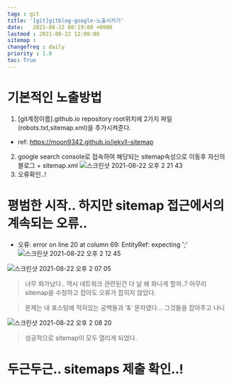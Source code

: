 ```yaml
---
tags : git
title: '[git]gitblog-google-노출시키기'
date:   2021-08-22 00:19:00 +0900
lastmod : 2021-08-22 12:00:00
sitemap :
changefreq : daily
priority : 1.0
toc: True
---
```

# 기본적인 노출방법
1. [git계정이름].github.io repository root위치에 2가지 파일(robots.txt,sitemap.xml)을 추가시켜준다.
  * ref: <https://moon9342.github.io/jekyll-sitemap>
2. google search console로 접속하여 해당되는 sitemap속성으로 이동후 자신의 블로그 + sitemap.xml 
![스크린샷 2021-08-22 오후 2 21 43](https://user-images.githubusercontent.com/67637935/130343414-d89f1b46-6efe-4da1-be87-292d49780875.png)
3. 오류확인..!

# 평범한 시작.. 하지만 sitemap 접근에서의 계속되는 오류..
* 오류: error on line 20 at column 69: EntityRef: expecting ';'
![스크린샷 2021-08-22 오후 2 12 45](https://user-images.githubusercontent.com/67637935/130343242-1af01c7e-c979-4d1d-83b0-a718d501e708.png)

![스크린샷 2021-08-22 오후 2 07 05](https://user-images.githubusercontent.com/67637935/130343083-96d7d9bc-f882-400c-a994-bdee92415a1a.png)

> 너무 화가났다.. 역시 네트워크 관련된건 다 날 왜 화나게 할까..? 아무리 sitemap을 수정하고 잡아도 오류가 잡히지 않았다.

> 문제는 내 포스팅에 적혀있는 공백들과 '&' 문자였다...
> 그것들을 잡아주고 나니

![스크린샷 2021-08-22 오후 2 08 20](https://user-images.githubusercontent.com/67637935/130343113-18b71eb7-8ea7-47bf-87ab-7707df526567.png)

> 성공적으로 sitemap이 모두 열리게 되었다.

# 두근두근.. sitemaps 제출 확인..!

